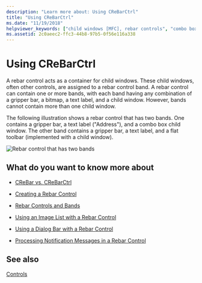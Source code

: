 ```yaml
---
description: "Learn more about: Using CReBarCtrl"
title: "Using CReBarCtrl"
ms.date: "11/19/2018"
helpviewer_keywords: ["child windows [MFC], rebar controls", "combo boxes [MFC], in rebar controls", "rebar controls"]
ms.assetid: 2c0aeec2-ffc3-44b8-97b5-0f56e116a338
---
```

# Using CReBarCtrl

A rebar control acts as a container for child windows. These child windows, often other controls, are assigned to a rebar control band. A rebar control can contain one or more bands, with each band having any combination of a gripper bar, a bitmap, a text label, and a child window. However, bands cannot contain more than one child window.

The following illustration shows a rebar control that has two bands. One contains a gripper bar, a text label ("Address"), and a combo box child window. The other band contains a gripper bar, a text label, and a flat toolbar (implemented with a child window).

![Rebar control that has two bands](../mfc/media/vc4ruz1.gif "Rebar control that has two bands")

## What do you want to know more about

- [CReBar vs. CReBarCtrl](../mfc/crebar-vs-crebarctrl.md)

- [Creating a Rebar Control](../mfc/creating-a-rebar-control.md)

- [Rebar Controls and Bands](../mfc/rebar-controls-and-bands.md)

- [Using an Image List with a Rebar Control](../mfc/using-an-image-list-with-a-rebar-control.md)

- [Using a Dialog Bar with a Rebar Control](../mfc/using-a-dialog-bar-with-a-rebar-control.md)

- [Processing Notification Messages in a Rebar Control](../mfc/processing-notification-messages-in-a-rebar-control.md)

## See also

[Controls](../mfc/controls-mfc.md)
